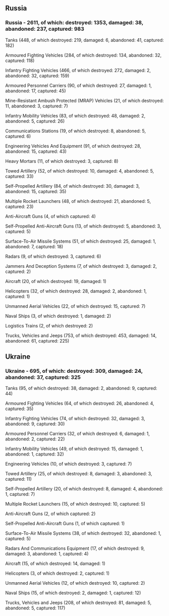 
 
 ## Russia
 
 ### Russia - 2611, of which: destroyed: 1353, damaged: 38, abandoned: 237, captured: 983

 

 

 Tanks (448, of which destroyed: 219, damaged: 6, abandoned: 41, captured: 182)

 Armoured Fighting Vehicles (284, of which destroyed: 134, abandoned: 32, captured: 118)

 Infantry Fighting Vehicles (466, of which destroyed: 272, damaged: 2, abandoned: 32, captured: 159)

 Armoured Personnel Carriers (90, of which destroyed: 27, damaged: 1, abandoned: 17, captured: 45)

 Mine-Resistant Ambush Protected (MRAP) Vehicles (21, of which destroyed: 11, abandoned: 3, captured: 7)

 Infantry Mobility Vehicles (83, of which destroyed: 48, damaged: 2, abandoned: 5, captured: 26)

 Communications Stations (19, of which destroyed: 8, abandoned: 5, captured: 6)

 Engineering Vehicles And Equipment (91, of which destroyed: 28, abandoned: 15, captured: 43)

 Heavy Mortars (11, of which destroyed: 3, captured: 8)

 Towed Artillery (52, of which destroyed: 10, damaged: 4, abandoned: 5, captured: 33)

 Self-Propelled Artillery (84, of which destroyed: 30, damaged: 3, abandoned: 15, captured: 35)

 Multiple Rocket Launchers (48, of which destroyed: 21, abandoned: 5, captured: 23)

 Anti-Aircraft Guns (4, of which captured: 4)

 Self-Propelled Anti-Aircraft Guns (13, of which destroyed: 5, abandoned: 3, captured: 5)

 Surface-To-Air Missile Systems (51, of which destroyed: 25, damaged: 1, abandoned: 7, captured: 18)

 Radars (9, of which destroyed: 3, captured: 6)

 Jammers And Deception Systems (7, of which destroyed: 3, damaged: 2, captured: 2)

 Aircraft (20, of which destroyed: 19, damaged: 1)

 Helicopters (32, of which destroyed: 28, damaged: 2, abandoned: 1, captured: 1)

 Unmanned Aerial Vehicles (22, of which destroyed: 15, captured: 7)

 Naval Ships (3, of which destroyed: 1, damaged: 2)

 Logistics Trains (2, of which destroyed: 2)

 Trucks, Vehicles and Jeeps (753, of which destroyed: 453, damaged: 14, abandoned: 61, captured: 225)

 
 
 ## Ukraine
 
 ### Ukraine - 695, of which: destroyed: 309, damaged: 24, abandoned: 37, captured: 325

 

 

 Tanks (95, of which destroyed: 38, damaged: 2, abandoned: 9, captured: 44)

 Armoured Fighting Vehicles (64, of which destroyed: 26, abandoned: 4, captured: 35)

 Infantry Fighting Vehicles (74, of which destroyed: 32, damaged: 3, abandoned: 9, captured: 30)

 Armoured Personnel Carriers (32, of which destroyed: 6, damaged: 1, abandoned: 2, captured: 22)

 Infantry Mobility Vehicles (49, of which destroyed: 15, damaged: 1, abandoned: 1, captured: 32)

 Engineering Vehicles (10, of which destroyed: 3, captured: 7)

 Towed Artillery (25, of which destroyed: 8, damaged: 3, abandoned: 3, captured: 11)

 Self-Propelled Artillery (20, of which destroyed: 8, damaged: 4, abandoned: 1, captured: 7)

 Multiple Rocket Launchers (15, of which destroyed: 10, captured: 5)

 Anti-Aircraft Guns (2, of which captured: 2)

 Self-Propelled Anti-Aircraft Guns (1, of which captured: 1)

 Surface-To-Air Missile Systems (38, of which destroyed: 32, abandoned: 1, captured: 5)

 

 

 Radars And Communications Equipment (17, of which destroyed: 9, damaged: 3, abandoned: 1, captured: 4)

 Aircraft (15, of which destroyed: 14, damaged: 1)

 Helicopters (3, of which destroyed: 2, captured: 1)

 Unmanned Aerial Vehicles (12, of which destroyed: 10, captured: 2)

 Naval Ships (15, of which destroyed: 2, damaged: 1, captured: 12)

 Trucks, Vehicles and Jeeps (208, of which destroyed: 81, damaged: 5, abandoned: 5, captured: 117)

